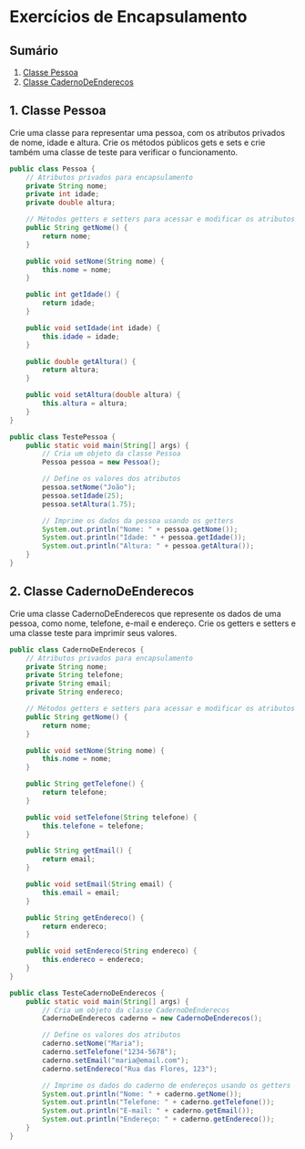 # Exercícios de Encapsulamento

## Sumário
1. [Classe Pessoa](#1-classe-pessoa)
2. [Classe CadernoDeEnderecos](#2-classe-cadernodeenderecos)

## 1. Classe Pessoa
Crie uma classe para representar uma pessoa, com os atributos privados de nome, idade e altura. Crie os métodos públicos gets e sets e crie também uma classe de teste para verificar o funcionamento.
```java
public class Pessoa {
    // Atributos privados para encapsulamento
    private String nome;
    private int idade;
    private double altura;

    // Métodos getters e setters para acessar e modificar os atributos
    public String getNome() {
        return nome;
    }

    public void setNome(String nome) {
        this.nome = nome;
    }

    public int getIdade() {
        return idade;
    }

    public void setIdade(int idade) {
        this.idade = idade;
    }

    public double getAltura() {
        return altura;
    }

    public void setAltura(double altura) {
        this.altura = altura;
    }
}

public class TestePessoa {
    public static void main(String[] args) {
        // Cria um objeto da classe Pessoa
        Pessoa pessoa = new Pessoa();

        // Define os valores dos atributos
        pessoa.setNome("João");
        pessoa.setIdade(25);
        pessoa.setAltura(1.75);

        // Imprime os dados da pessoa usando os getters
        System.out.println("Nome: " + pessoa.getNome());
        System.out.println("Idade: " + pessoa.getIdade());
        System.out.println("Altura: " + pessoa.getAltura());
    }
}
```

## 2. Classe CadernoDeEnderecos
Crie uma classe CadernoDeEnderecos que represente os dados de uma pessoa, como nome, telefone, e-mail e endereço. Crie os getters e setters e uma classe teste para imprimir seus valores.
```java
public class CadernoDeEnderecos {
    // Atributos privados para encapsulamento
    private String nome;
    private String telefone;
    private String email;
    private String endereco;

    // Métodos getters e setters para acessar e modificar os atributos
    public String getNome() {
        return nome;
    }

    public void setNome(String nome) {
        this.nome = nome;
    }

    public String getTelefone() {
        return telefone;
    }

    public void setTelefone(String telefone) {
        this.telefone = telefone;
    }

    public String getEmail() {
        return email;
    }

    public void setEmail(String email) {
        this.email = email;
    }

    public String getEndereco() {
        return endereco;
    }

    public void setEndereco(String endereco) {
        this.endereco = endereco;
    }
}

public class TesteCadernoDeEnderecos {
    public static void main(String[] args) {
        // Cria um objeto da classe CadernoDeEnderecos
        CadernoDeEnderecos caderno = new CadernoDeEnderecos();

        // Define os valores dos atributos
        caderno.setNome("Maria");
        caderno.setTelefone("1234-5678");
        caderno.setEmail("maria@email.com");
        caderno.setEndereco("Rua das Flores, 123");

        // Imprime os dados do caderno de endereços usando os getters
        System.out.println("Nome: " + caderno.getNome());
        System.out.println("Telefone: " + caderno.getTelefone());
        System.out.println("E-mail: " + caderno.getEmail());
        System.out.println("Endereço: " + caderno.getEndereco());
    }
}
```
